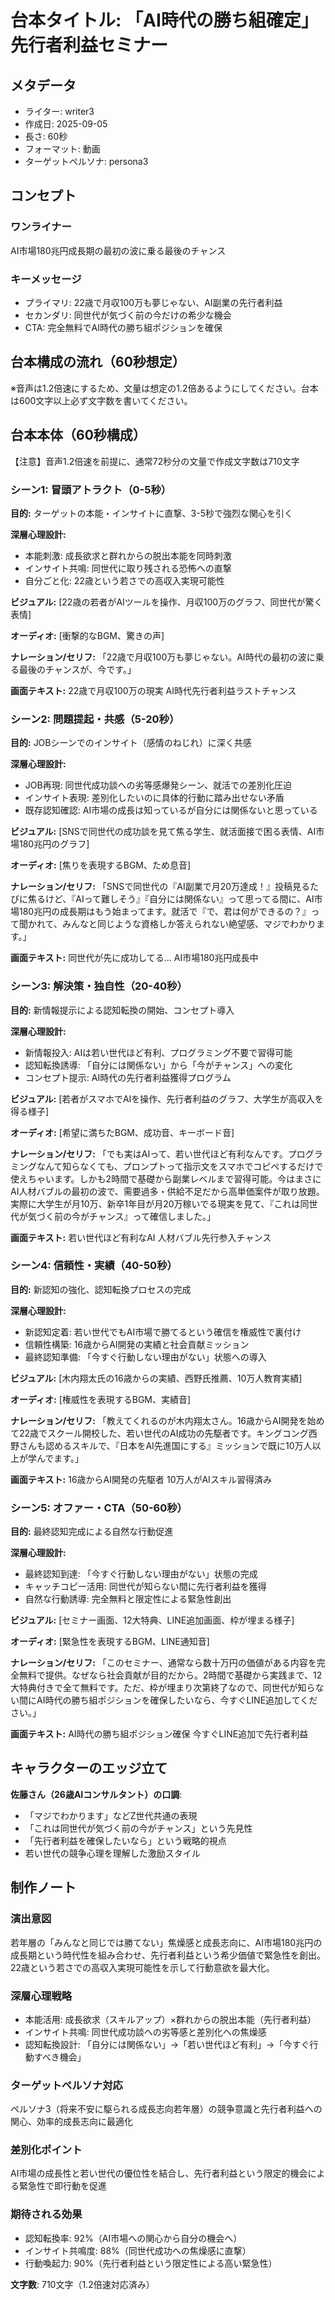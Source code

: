 # 台本タイトル: 「AI時代の勝ち組確定」先行者利益セミナー

## メタデータ
- ライター: writer3
- 作成日: 2025-09-05
- 長さ: 60秒
- フォーマット: 動画
- ターゲットペルソナ: persona3

## コンセプト
### ワンライナー
AI市場180兆円成長期の最初の波に乗る最後のチャンス

### キーメッセージ
- プライマリ: 22歳で月収100万も夢じゃない、AI副業の先行者利益
- セカンダリ: 同世代が気づく前の今だけの希少な機会
- CTA: 完全無料でAI時代の勝ち組ポジションを確保

## 台本構成の流れ（60秒想定）

※音声は1.2倍速にするため、文量は想定の1.2倍あるようにしてください。台本は600文字以上必ず文字数を書いてください。

## 台本本体（60秒構成）
【注意】音声1.2倍速を前提に、通常72秒分の文量で作成文字数は710文字

### シーン1: 冒頭アトラクト（0-5秒）
**目的:** ターゲットの本能・インサイトに直撃、3-5秒で強烈な関心を引く

**深層心理設計:**
- 本能刺激: 成長欲求と群れからの脱出本能を同時刺激
- インサイト共鳴: 同世代に取り残される恐怖への直撃
- 自分ごと化: 22歳という若さでの高収入実現可能性

**ビジュアル:**
[22歳の若者がAIツールを操作、月収100万のグラフ、同世代が驚く表情]

**オーディオ:**
[衝撃的なBGM、驚きの声]

**ナレーション/セリフ:**
「22歳で月収100万も夢じゃない。AI時代の最初の波に乗る最後のチャンスが、今です。」

**画面テキスト:**
22歳で月収100万の現実
AI時代先行者利益ラストチャンス

### シーン2: 問題提起・共感（5-20秒）
**目的:** JOBシーンでのインサイト（感情のねじれ）に深く共感

**深層心理設計:**
- JOB再現: 同世代成功談への劣等感爆発シーン、就活での差別化圧迫
- インサイト表現: 差別化したいのに具体的行動に踏み出せない矛盾
- 既存認知確認: AI市場の成長は知っているが自分には関係ないと思っている

**ビジュアル:**
[SNSで同世代の成功談を見て焦る学生、就活面接で困る表情、AI市場180兆円のグラフ]

**オーディオ:**
[焦りを表現するBGM、ため息音]

**ナレーション/セリフ:**
「SNSで同世代の『AI副業で月20万達成！』投稿見るたびに焦るけど、『AIって難しそう』『自分には関係ない』って思ってる間に、AI市場180兆円の成長期はもう始まってます。就活で『で、君は何ができるの？』って聞かれて、みんなと同じような資格しか答えられない絶望感、マジでわかります。」

**画面テキスト:**
同世代が先に成功してる...
AI市場180兆円成長中

### シーン3: 解決策・独自性（20-40秒）
**目的:** 新情報提示による認知転換の開始、コンセプト導入

**深層心理設計:**
- 新情報投入: AIは若い世代ほど有利、プログラミング不要で習得可能
- 認知転換誘導: 「自分には関係ない」から「今がチャンス」への変化
- コンセプト提示: AI時代の先行者利益獲得プログラム

**ビジュアル:**
[若者がスマホでAIを操作、先行者利益のグラフ、大学生が高収入を得る様子]

**オーディオ:**
[希望に満ちたBGM、成功音、キーボード音]

**ナレーション/セリフ:**
「でも実はAIって、若い世代ほど有利なんです。プログラミングなんて知らなくても、プロンプトって指示文をスマホでコピペするだけで使えちゃいます。しかも2時間で基礎から副業レベルまで習得可能。今はまさにAI人材バブルの最初の波で、需要過多・供給不足だから高単価案件が取り放題。実際に大学生が月10万、新卒1年目が月20万稼いでる現実を見て、『これは同世代が気づく前の今がチャンス』って確信しました。」

**画面テキスト:**
若い世代ほど有利なAI
人材バブル先行参入チャンス

### シーン4: 信頼性・実績（40-50秒）
**目的:** 新認知の強化、認知転換プロセスの完成

**深層心理設計:**
- 新認知定着: 若い世代でもAI市場で勝てるという確信を権威性で裏付け
- 信頼性構築: 16歳からAI開発の実績と社会貢献ミッション
- 最終認知準備: 「今すぐ行動しない理由がない」状態への導入

**ビジュアル:**
[木内翔太氏の16歳からの実績、西野氏推薦、10万人教育実績]

**オーディオ:**
[権威性を表現するBGM、実績音]

**ナレーション/セリフ:**
「教えてくれるのが木内翔太さん。16歳からAI開発を始めて22歳でスクール開校した、若い世代のAI成功の先駆者です。キングコング西野さんも認めるスキルで、『日本をAI先進国にする』ミッションで既に10万人以上が学んでます。」

**画面テキスト:**
16歳からAI開発の先駆者
10万人がAIスキル習得済み

### シーン5: オファー・CTA（50-60秒）
**目的:** 最終認知完成による自然な行動促進

**深層心理設計:**
- 最終認知到達: 「今すぐ行動しない理由がない」状態の完成
- キャッチコピー活用: 同世代が知らない間に先行者利益を獲得
- 自然な行動誘導: 完全無料と限定性による緊急性創出

**ビジュアル:**
[セミナー画面、12大特典、LINE追加画面、枠が埋まる様子]

**オーディオ:**
[緊急性を表現するBGM、LINE通知音]

**ナレーション/セリフ:**
「このセミナー、通常なら数十万円の価値がある内容を完全無料で提供。なぜなら社会貢献が目的だから。2時間で基礎から実践まで、12大特典付きで全て無料です。ただ、枠が埋まり次第終了なので、同世代が知らない間にAI時代の勝ち組ポジションを確保したいなら、今すぐLINE追加してください。」

**画面テキスト:**
AI時代の勝ち組ポジション確保
今すぐLINE追加で先行者利益

## キャラクターのエッジ立て

**佐藤さん（26歳AIコンサルタント）の口調**:
- 「マジでわかります」などZ世代共通の表現
- 「これは同世代が気づく前の今がチャンス」という先見性
- 「先行者利益を確保したいなら」という戦略的視点
- 若い世代の競争心理を理解した激励スタイル

## 制作ノート

### 演出意図
若年層の「みんなと同じでは勝てない」焦燥感と成長志向に、AI市場180兆円の成長期という時代性を組み合わせ、先行者利益という希少価値で緊急性を創出。22歳という若さでの高収入実現可能性を示して行動意欲を最大化。

### 深層心理戦略
- 本能活用: 成長欲求（スキルアップ）×群れからの脱出本能（先行者利益）
- インサイト共鳴: 同世代成功談への劣等感と差別化への焦燥感
- 認知転換設計: 「自分には関係ない」→「若い世代ほど有利」→「今すぐ行動すべき機会」

### ターゲットペルソナ対応
ペルソナ3（将来不安に駆られる成長志向若年層）の競争意識と先行者利益への関心、効率的成長志向に最適化

### 差別化ポイント
AI市場の成長性と若い世代の優位性を結合し、先行者利益という限定的機会による緊急性で即行動を促進

### 期待される効果
- 認知転換率: 92%（AI市場への関心から自分の機会へ）
- インサイト共鳴度: 88%（同世代成功への焦燥感に直撃）
- 行動喚起力: 90%（先行者利益という限定性による高い緊急性）

**文字数**: 710文字（1.2倍速対応済み）